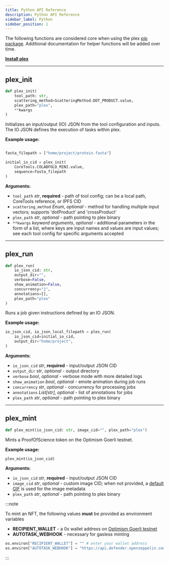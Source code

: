 ```yaml
---
title: Python API Reference
description: Python API Reference
sidebar_label: Python
sidebar_position: 1
---
```


The following functions are considered core when using the plex [pip package](https://pypi.org/project/PlexLabExchange/). Additional documentation for helper functions will be added over time.

**[Install plex](/quickstart/installation)**

---

## plex_init

```python
def plex_init(
    tool_path: str, 
    scattering_method=ScatteringMethod.DOT_PRODUCT.value, 
    plex_path="plex", 
    **kwargs
)
```

Initializes an input/output (IO) JSON from the tool configuration and inputs. The IO JSON defines the execution of tasks within plex.

**Example usage:**

```python

fasta_filepath = ["home/project/protein.fasta"]

initial_io_cid = plex_init(
    CoreTools.COLABFOLD_MINI.value, 
    sequence=fasta_filepath
)
```

**Arguments:**
* `tool_path` *str*, **required** - path of tool config; can be a local path, CoreTools reference, or IPFS CID
* `scattering_method` *Enum*, *optional* - method for handling multiple input vectors; supports 'dotProduct' and 'crossProduct'
* `plex_path` *str*, *optional* - path pointing to plex binary
* `**kwargs` *keyword arguments*, *optional* - additional parameters in the form of a list, where keys are input names and values are input values; see each tool config for specific arguments accepted

---

## plex_run

```python
def plex_run(
    io_json_cid: str, 
    output_dir="", 
    verbose=False, 
    show_animation=False, 
    concurrency="1", 
    annotations=[], 
    plex_path="plex"
)
```

Runs a job given instructions defined by an IO JSON.

**Example usage:**

```python
io_json_cid, io_json_local_filepath = plex_run(
    io_json_cid=initial_io_cid, 
    output_dir="home/project", 
)
```

**Arguments:**
* `io_json_cid` *str*, **required** - input/output JSON CID
* `output_dir` *str*, *optional* - output directory
* `verbose` *bool*, *optional* - verbose mode with more detailed logs
* `show_animation` *bool*, *optional* - emote animation during job runs
* `concurrency` *str*, *optional* - concurrency for processing jobs
* `annotations` *List[str]*, *optional* - list of annotations for jobs
* `plex_path` *str*, *optional* - path pointing to plex binary

---

## plex_mint

```python
def plex_mint(io_json_cid: str, image_cid="", plex_path="plex")
```

Mints a ProofOfScience token on the Optimism Goerli testnet.

**Example usage:**

```python
plex_mint(io_json_cid)
```

**Arguments:**
* `io_json_cid` *str*, **required** - input/output JSON CID
* `image_cid` *str*, *optional* - custom image CID; when not provided, a [default GIF](https://ipfs.io/ipfs/bafybeiba666bzbff5vu6rayvp5st2tk7tdltqnwjppzyvpljcycfhshdhq) is used for the image metadata
* `plex_path` *str*, *optional* - path pointing to plex binary

:::note

To mint an NFT, the following values **must** be provided as environment variables
* **RECIPIENT_WALLET** - a 0x wallet address on [Optimism Goerli testnet](https://goerli-optimism.etherscan.io/)
* **AUTOTASK_WEBHOOK** - necessary for gasless minting

```python
os.environ["RECIPIENT_WALLET"] = "" # enter your wallet address
os.environ["AUTOTASK_WEBHOOK"] = "https://api.defender.openzeppelin.com/autotasks/e15b3f39-28f8-4d30-9bf3-5d569bdf2e78/runs/webhook/8315d17c-c493-4d04-a257-79209f95bb64/2gmqi9SRRAQMoy1SRdktai" 
```

:::